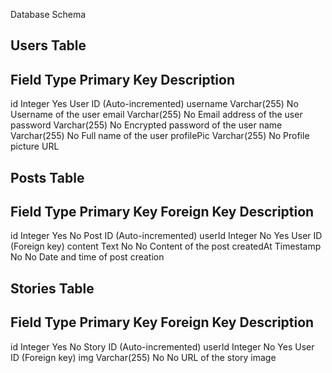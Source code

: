 Database Schema

Users Table
------------
Field         Type          Primary Key  Description
---------------------------------------------------
id            Integer       Yes          User ID (Auto-incremented)
username      Varchar(255)  No           Username of the user
email         Varchar(255)  No           Email address of the user
password      Varchar(255)  No           Encrypted password of the user
name          Varchar(255)  No           Full name of the user
profilePic    Varchar(255)  No           Profile picture URL


Posts Table
------------
Field         Type          Primary Key  Foreign Key  Description
-------------------------------------------------------------------
id            Integer       Yes          No           Post ID (Auto-incremented)
userId        Integer       No           Yes          User ID (Foreign key)
content       Text          No           No           Content of the post
createdAt     Timestamp     No           No           Date and time of post creation


Stories Table
--------------
Field         Type          Primary Key  Foreign Key  Description
-------------------------------------------------------------------
id            Integer       Yes          No           Story ID (Auto-incremented)
userId        Integer       No           Yes          User ID (Foreign key)
img           Varchar(255)  No           No           URL of the story image

